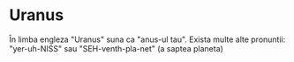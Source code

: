 # Uranus

În limba engleza "Uranus" suna ca "anus-ul tau". Exista multe alte pronuntii:
"yer-uh-NISS" sau "SEH-venth-pla-net" (a saptea planeta)

